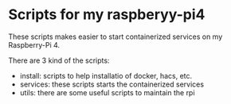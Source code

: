 # Scripts for my raspberyy-pi4

These scripts makes easier to start containerized services on my Raspberry-Pi 4.

There are 3 kind of the scripts:
  - install: scripts to help installatio of docker, hacs, etc.
  - services: these scripts starts the containerized services
  - utils: there are some useful scripts to maintain the rpi
